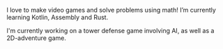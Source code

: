 I love to make video games and solve problems using math!
I’m currently learning Kotlin, Assembly and Rust.

I'm currently working on a tower defense game involving AI, as well as a 2D-adventure game.
